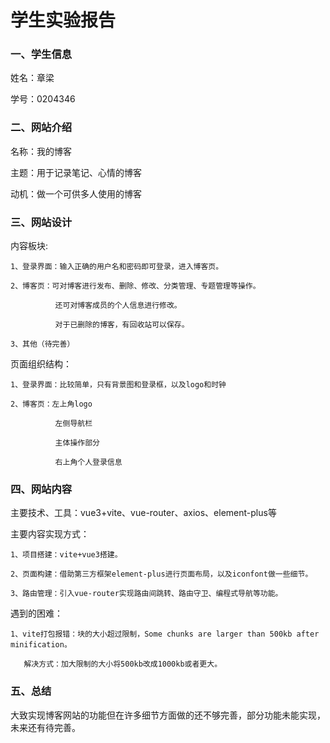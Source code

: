 # **学生实验报告**

<!-- ![7201279F43E8AAE80C675ECDCF503142](http://chaichaiimage.oss-cn-hangzhou.aliyuncs.com/blog3.0/bg15.jpg) -->

### 一、学生信息
姓名：章梁

学号：0204346

### 二、网站介绍
名称：我的博客

主题：用于记录笔记、心情的博客

动机：做一个可供多人使用的博客

### 三、网站设计
内容板块: 

    1、登录界面：输入正确的用户名和密码即可登录，进入博客页。

    2、博客页：可对博客进行发布、删除、修改、分类管理、专题管理等操作。

              还可对博客成员的个人信息进行修改。

              对于已删除的博客，有回收站可以保存。

    3、其他（待完善）
    
页面组织结构：

    1、登录界面：比较简单，只有背景图和登录框，以及logo和时钟

    2、博客页：左上角logo

              左侧导航栏

              主体操作部分

              右上角个人登录信息

### 四、网站内容
主要技术、工具：vue3+vite、vue-router、axios、element-plus等

主要内容实现方式：

    1、项目搭建：vite+vue3搭建。

    2、页面构建：借助第三方框架element-plus进行页面布局，以及iconfont做一些细节。

    3、路由管理：引入vue-router实现路由间跳转、路由守卫、编程式导航等功能。

遇到的困难：

    1、vite打包报错：块的大小超过限制，Some chunks are larger than 500kb after minification。

       解决方式：加大限制的大小将500kb改成1000kb或者更大。

### 五、总结
大致实现博客网站的功能但在许多细节方面做的还不够完善，部分功能未能实现，未来还有待完善。
